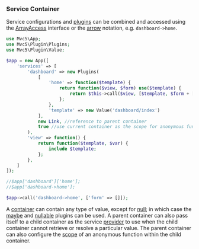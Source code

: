 ### Service Container
Service configurations and [plugins](#plugins) can be combined and accessed using the [ArrayAccess](http://php.net/manual/en/class.arrayaccess.php) interface or the [arrow](https://github.com/mvc5/mvc5/blob/master/src/Arg.php#L106) notation, e.g. <code>dashboard->home</code>.
```php
use Mvc5\App;
use Mvc5\Plugin\Plugins;
use Mvc5\Plugin\Value;

$app = new App([
    'services' => [
        'dashboard' => new Plugins(
            [
                'home' => function($template) {
                    return function($view, $form) use($template) {
                        return $this->call($view, [$template, $form + ['message' => 'Demo Page']]);
                    };
                },
                'template' => new Value('dashboard/index')
            ],
            new Link, //reference to parent container
            true //use current container as the scope for anonymous functions
        ),
        'view' => function() {
            return function($template, $var) {
                include $template;
            };
        },
    ]
]);

//$app['dashboard']['home'];
//$app['dashboard->home'];

$app->call('dashboard->home', ['form' => []]);
```
A [container](https://github.com/mvc5/mvc5/blob/master/src/Resolver/Container.php) can contain any type of value, except for [null](http://php.net/manual/en/language.types.null.php); in which case the [maybe](#maybe) and [nullable](#nullable) plugins can be used. A parent container can also pass itself to a child container as the service [provider](https://github.com/mvc5/mvc5/blob/master/src/Resolver/Resolver.php#L73) to use when the child container cannot retrieve or resolve a particular value. The parent container can also configure the [scope](https://github.com/mvc5/mvc5/blob/master/src/Resolver/Resolver.php#L75) of an anonymous function within the child container.
